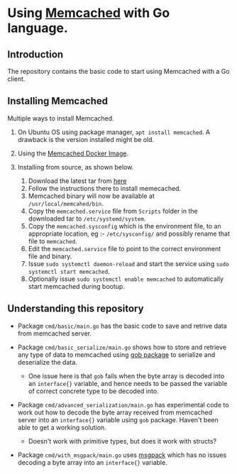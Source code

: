 # Using [Memcached](https://memcached.org/) with Go language.

## Introduction

The repository contains the basic code to start using Memcached with a Go client.


## Installing Memcached

Multiple ways to install Memcached.

1. On Ubuntu OS using package manager, `apt install memcached`. A drawback is the version installed might be old.

2. Using the [Memcached Docker Image](https://hub.docker.com/_/memcached).

3. Installing from source, as shown below.  

    1. Download the latest tar from [here](https://memcached.org/downloads)
    2. Follow the instructions there to install memecached.
    3. Memcached binary will now be available at `/usr/local/memcahed/bin`.
    4. Copy the `memcached.service` file from `Scripts` folder in the downloaded tar to `/etc/systemd/system`.
    5. Copy the `memcached.sysconfig` which is the environment file, to an appropriate location, eg :- `/etc/sysconfig/` and possibly rename that file to `memcached`.
    6. Edit the `memcached.service` file to point to the correct environment file and binary.
    7. Issue `sudo systemctl daemon-reload` and start the service using `sudo systemctl start memcached`.
    8. Optionally issue `sudo systemctl enable memcached` to automatically start memcached during bootup.

## Understanding this repository

- Package `cmd/basic/main.go` has the basic code to save and retrive data from memcached server.

- Package `cmd/basic_serialize/main.go` shows how to store and retrieve any type of data to memcached using [gob package](https://pkg.go.dev/encoding/gob) to serialize and deserialize the data.
    - One issue here is that `gob` fails when the byte array is decoded into an `interface{}` variable, and hence needs to be passed the variable of correct concrete type to be decoded into.

- Package `cmd/advanced_serialization/main.go` has experimental code to work out how to decode the byte array received from memcached server into an `interface{}` variable using `gob` package. Haven't been able to get a working solution.
    - Doesn't work with primitive types, but does it work with structs?

- Package `cmd/with_msgpack/main.go` uses [msgpack](https://github.com/vmihailenco/msgpack) which has no issues decoding a byte array into an `interface{}` variable.